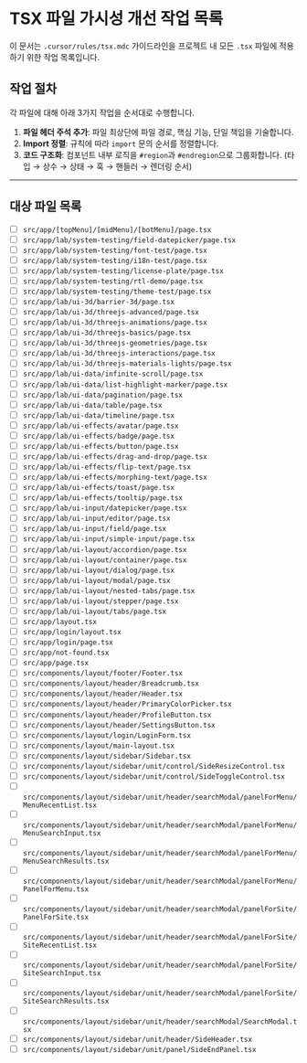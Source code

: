 # TSX 파일 가시성 개선 작업 목록

이 문서는 `.cursor/rules/tsx.mdc` 가이드라인을 프로젝트 내 모든 `.tsx` 파일에 적용하기 위한 작업 목록입니다.

## 작업 절차

각 파일에 대해 아래 3가지 작업을 순서대로 수행합니다.

1.  **파일 헤더 주석 추가**: 파일 최상단에 파일 경로, 핵심 기능, 단일 책임을 기술합니다.
2.  **Import 정렬**: 규칙에 따라 `import` 문의 순서를 정렬합니다.
3.  **코드 구조화**: 컴포넌트 내부 로직을 `#region`과 `#endregion`으로 그룹화합니다. (타입 → 상수 → 상태 → 훅 → 핸들러 → 렌더링 순서)

---

## 대상 파일 목록

- [ ] `src/app/[topMenu]/[midMenu]/[botMenu]/page.tsx`
- [ ] `src/app/lab/system-testing/field-datepicker/page.tsx`
- [ ] `src/app/lab/system-testing/font-test/page.tsx`
- [ ] `src/app/lab/system-testing/i18n-test/page.tsx`
- [ ] `src/app/lab/system-testing/license-plate/page.tsx`
- [ ] `src/app/lab/system-testing/rtl-demo/page.tsx`
- [ ] `src/app/lab/system-testing/theme-test/page.tsx`
- [ ] `src/app/lab/ui-3d/barrier-3d/page.tsx`
- [ ] `src/app/lab/ui-3d/threejs-advanced/page.tsx`
- [ ] `src/app/lab/ui-3d/threejs-animations/page.tsx`
- [ ] `src/app/lab/ui-3d/threejs-basics/page.tsx`
- [ ] `src/app/lab/ui-3d/threejs-geometries/page.tsx`
- [ ] `src/app/lab/ui-3d/threejs-interactions/page.tsx`
- [ ] `src/app/lab/ui-3d/threejs-materials-lights/page.tsx`
- [ ] `src/app/lab/ui-data/infinite-scroll/page.tsx`
- [ ] `src/app/lab/ui-data/list-highlight-marker/page.tsx`
- [ ] `src/app/lab/ui-data/pagination/page.tsx`
- [ ] `src/app/lab/ui-data/table/page.tsx`
- [ ] `src/app/lab/ui-data/timeline/page.tsx`
- [ ] `src/app/lab/ui-effects/avatar/page.tsx`
- [ ] `src/app/lab/ui-effects/badge/page.tsx`
- [ ] `src/app/lab/ui-effects/button/page.tsx`
- [ ] `src/app/lab/ui-effects/drag-and-drop/page.tsx`
- [ ] `src/app/lab/ui-effects/flip-text/page.tsx`
- [ ] `src/app/lab/ui-effects/morphing-text/page.tsx`
- [ ] `src/app/lab/ui-effects/toast/page.tsx`
- [ ] `src/app/lab/ui-effects/tooltip/page.tsx`
- [ ] `src/app/lab/ui-input/datepicker/page.tsx`
- [ ] `src/app/lab/ui-input/editor/page.tsx`
- [ ] `src/app/lab/ui-input/field/page.tsx`
- [ ] `src/app/lab/ui-input/simple-input/page.tsx`
- [ ] `src/app/lab/ui-layout/accordion/page.tsx`
- [ ] `src/app/lab/ui-layout/container/page.tsx`
- [ ] `src/app/lab/ui-layout/dialog/page.tsx`
- [ ] `src/app/lab/ui-layout/modal/page.tsx`
- [ ] `src/app/lab/ui-layout/nested-tabs/page.tsx`
- [ ] `src/app/lab/ui-layout/stepper/page.tsx`
- [ ] `src/app/lab/ui-layout/tabs/page.tsx`
- [ ] `src/app/layout.tsx`
- [ ] `src/app/login/layout.tsx`
- [ ] `src/app/login/page.tsx`
- [ ] `src/app/not-found.tsx`
- [ ] `src/app/page.tsx`
- [ ] `src/components/layout/footer/Footer.tsx`
- [ ] `src/components/layout/header/Breadcrumb.tsx`
- [ ] `src/components/layout/header/Header.tsx`
- [ ] `src/components/layout/header/PrimaryColorPicker.tsx`
- [ ] `src/components/layout/header/ProfileButton.tsx`
- [ ] `src/components/layout/header/SettingsButton.tsx`
- [ ] `src/components/layout/login/LoginForm.tsx`
- [ ] `src/components/layout/main-layout.tsx`
- [ ] `src/components/layout/sidebar/Sidebar.tsx`
- [ ] `src/components/layout/sidebar/unit/control/SideResizeControl.tsx`
- [ ] `src/components/layout/sidebar/unit/control/SideToggleControl.tsx`
- [ ] `src/components/layout/sidebar/unit/header/searchModal/panelForMenu/MenuRecentList.tsx`
- [ ] `src/components/layout/sidebar/unit/header/searchModal/panelForMenu/MenuSearchInput.tsx`
- [ ] `src/components/layout/sidebar/unit/header/searchModal/panelForMenu/MenuSearchResults.tsx`
- [ ] `src/components/layout/sidebar/unit/header/searchModal/panelForMenu/PanelForMenu.tsx`
- [ ] `src/components/layout/sidebar/unit/header/searchModal/panelForSite/PanelForSite.tsx`
- [ ] `src/components/layout/sidebar/unit/header/searchModal/panelForSite/SiteRecentList.tsx`
- [ ] `src/components/layout/sidebar/unit/header/searchModal/panelForSite/SiteSearchInput.tsx`
- [ ] `src/components/layout/sidebar/unit/header/searchModal/panelForSite/SiteSearchResults.tsx`
- [ ] `src/components/layout/sidebar/unit/header/searchModal/SearchModal.tsx`
- [ ] `src/components/layout/sidebar/unit/header/SideHeader.tsx`
- [ ] `src/components/layout/sidebar/unit/panel/SideEndPanel.tsx`
